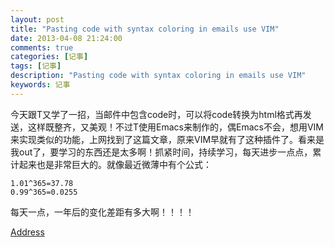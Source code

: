 ```yaml
---
layout: post
title: "Pasting code with syntax coloring in emails use VIM"
date: 2013-04-08 21:24:00
comments: true
categories: [记事]
tags: [记事]
description: "Pasting code with syntax coloring in emails use VIM"
keywords: 记事
---
```


  今天跟T又学了一招，当邮件中包含code时，可以将code转换为html格式再发送，这样既整齐，又美观！不过T使用Emacs来制作的，偶Emacs不会，想用VIM来实现类似的功能，上网找到了这篇文章，原来VIM早就有了这种插件了。看来是我out了，要学习的东西还是太多啊！抓紧时间，持续学习，每天进步一点点，累计起来也是非常巨大的。就像最近微薄中有个公式：
```
1.01^365=37.78
0.99^365=0.0255
```

  每天一点，一年后的变化差距有多大啊！！！！

  [Address](http://vim.wikia.com/wiki/Pasting_code_with_syntax_coloring_in_emails)
